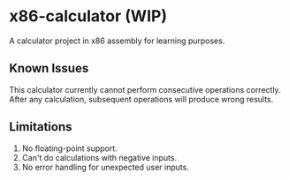 # x86-calculator (WIP)
A calculator project in x86 assembly for learning purposes.

## Known Issues
This calculator currently cannot perform consecutive operations correctly. After any calculation, subsequent operations will produce wrong results.

## Limitations
1. No floating-point support.
2. Can't do calculations with negative inputs.
3. No error handling for unexpected user inputs.

